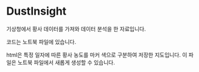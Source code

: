 # DustInsight

기상청에서 황사 데이터를 가져와 데이터 분석을 한 자료입니다.

코드는 노트북 파일에 있습니다.

html은 특정 일자에 따른 황사 농도를 마커 색으로 구분하여 저장한 지도입니다. 이 파일은 노트북 파일에서 새롭게 생성할 수 있습니다.
